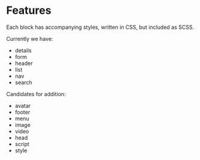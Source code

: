 # Features

Each block has accompanying styles, written in CSS, but included as SCSS.

Currently we have:
- details
- form
- header
- list
- nav
- search

Candidates for addition:
- avatar
- footer
- menu
- image
- video
- head
- script
- style